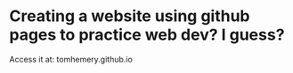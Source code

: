 # Creating a website using github pages to practice web dev? I guess?
Access it at: tomhemery.github.io
